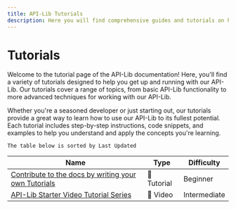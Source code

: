 ```yaml
---
title: API-Lib Tutorials
description: Here you will find comprehensive guides and tutorials on how to use our APIs to their fullest potential.
---
```


# Tutorials

Welcome to the tutorial page of the API-Lib documentation! Here, you'll find a variety of tutorials designed to help you get up and running with our API-Lib. Our tutorials cover a range of topics, from basic API-Lib functionality to more advanced techniques for working with our API-Lib.

Whether you're a seasoned developer or just starting out, our tutorials provide a great way to learn how to use our API-Lib to its fullest potential. Each tutorial includes step-by-step instructions, code snippets, and examples to help you understand and apply the concepts you're learning.

`The table below is sorted by Last Updated`

| Name                                                 | Type        | Difficulty   |
|------------------------------------------------------|-------------|--------------|
| [Contribute to the docs by writing your own Tutorials](/tutorials/write-own-tutorials) | 📝 Tutorial | Beginner     |
| [API-Lib Starter Video Tutorial Series](https://www.youtube.com/)                      | 🎥 Video    | Intermediate |